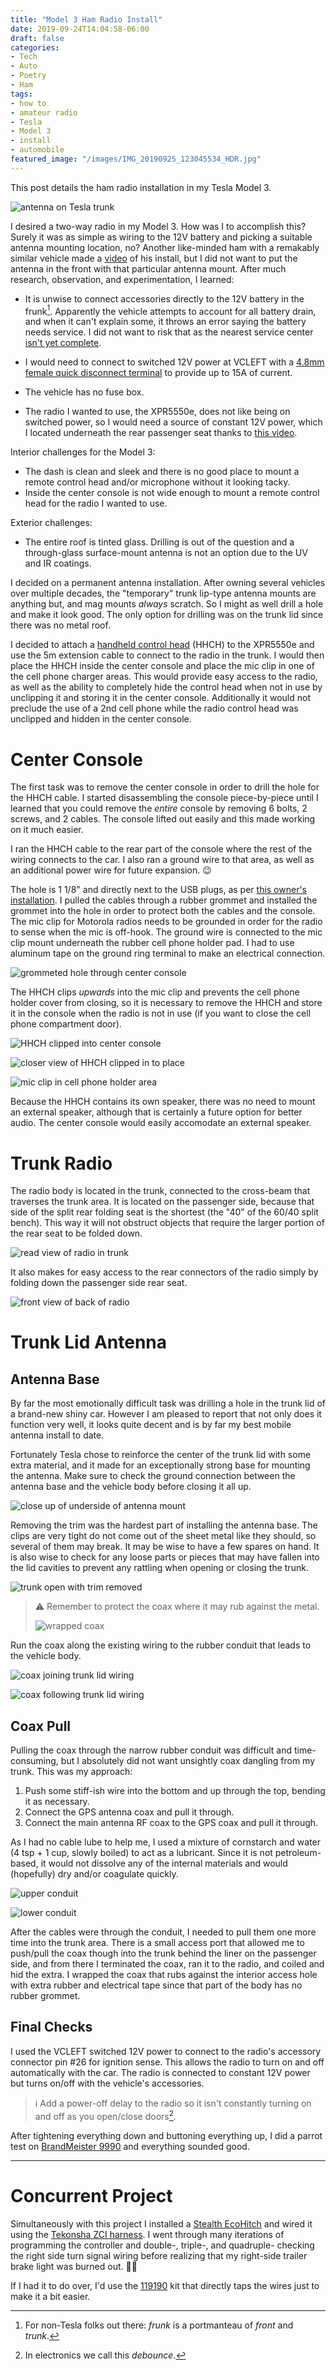 ```yaml
---
title: "Model 3 Ham Radio Install"
date: 2019-09-24T14:04:58-06:00
draft: false
categories:
- Tech
- Auto
- Poetry
- Ham
tags:
- how to
- amateur radio
- Tesla
- Model 3
- install
- automobile
featured_image: "/images/IMG_20190925_123045534_HDR.jpg"
---
```


This post details the ham radio installation in my Tesla Model 3.

![antenna on Tesla trunk](/images/IMG_20190925_123045534_HDR.jpg)

<!--more-->

I desired a two-way radio in my Model 3. How was I to accomplish this? Surely it was as simple as wiring to the 12V battery and picking a suitable antenna mounting location, no? Another like-minded ham with a remakably similar vehicle made a [video](https://www.youtube.com/watch?v=zMPPADPyIF0) of his install, but I did not want to put the antenna in the front with that particular antenna mount. After much research, observation, and experimentation, I learned:

* It is unwise to connect accessories directly to the 12V battery in the frunk[^1]. Apparently the vehicle attempts to account for all battery drain, and when it can't explain some, it throws an error saying the battery needs service. I did not want to risk that as the nearest service center [isn't yet complete](https://teslamotorsclub.com/tmc/threads/new-service-sales-center-superior-co.111298/).

* I would need to connect to switched 12V power at VCLEFT with a [4.8mm female quick disconnect terminal](https://images-na.ssl-images-amazon.com/images/I/31hCJrmDJqL._SX342_.jpg) to provide up to 15A of current.

* The vehicle has no fuse box.

* The radio I wanted to use, the XPR5550e, does not like being on switched power, so I would need a source of constant 12V power, which I located underneath the rear passenger seat thanks to [this video](https://youtu.be/iXe_8V9McZA?t=279).

Interior challenges for the Model 3:

* The dash is clean and sleek and there is no good place to mount a remote control head and/or microphone without it looking tacky.
* Inside the center console is not wide enough to mount a remote control head for the radio I wanted to use.

Exterior challenges:

* The entire roof is tinted glass. Drilling is out of the question and a through-glass surface-mount antenna is not an option due to the UV and IR coatings.

I decided on a permanent antenna installation. After owning several vehicles over multiple decades, the "temporary" trunk lip-type antenna mounts are anything but, and mag mounts *always* scratch. So I might as well drill a hole and make it look good. The only option for drilling was on the trunk lid since there was no metal roof.

I decided to attach a [handheld control head](https://www.motorolasolutions.com/en_xp/products/two-way-radio-accessories/mobiles-radios-accessories/mounting-installation-accessories/pmln7131.html#tabcompatibleproducts) (HHCH) to the XPR5550e and use the 5m extension cable to connect to the radio in the trunk. I would then place the HHCH inside the center console and place the mic clip in one of the cell phone charger areas. This would provide easy access to the radio, as well as the ability to completely hide the control head when not in use by unclipping it and storing it in the center console. Additionally it would not preclude the use of a 2nd cell phone while the radio control head was unclipped and hidden in the center console.

# Center Console

The first task was to remove the center console in order to drill the hole for the HHCH cable. I started disassembling the console piece-by-piece until I learned that you could remove the *entire* console by removing 6 bolts, 2 screws, and 2 cables. The console lifted out easily and this made working on it much easier.

I ran the HHCH cable to the rear part of the console where the rest of the wiring connects to the car. I also ran a ground wire to that area, as well as an additional power wire for future expansion. :wink:

The hole is 1 1/8" and directly next to the USB plugs, as per [this owner's installation](https://teslaownersonline.com/threads/center-console-removal.8156/page-2). I pulled the cables through a rubber grommet and installed the grommet into the hole in order to protect both the cables and the console. The mic clip for Motorola radios needs to be grounded in order for the radio to sense when the mic is off-hook. The ground wire is connected to the mic clip mount underneath the rubber cell phone holder pad. I had to use aluminum tape on the ground ring terminal to make an electrical connection.

![grommeted hole through center console](/images/IMG_20191114_082041360.jpg)

The HHCH clips *upwards* into the mic clip and prevents the cell phone holder cover from closing, so it is necessary to remove the HHCH and store it in the console when the radio is not in use (if you want to close the cell phone compartment door).

![HHCH clipped into center console](/images/IMG_20191114_082123772.jpg)

![closer view of HHCH clipped in to place](/images/IMG_20191114_081924945.jpg)

![mic clip in cell phone holder area](/images/IMG_20191114_081951469.jpg)

Because the HHCH contains its own speaker, there was no need to mount an external speaker, although that is certainly a future option for better audio. The center console would easily accomodate an external speaker.

# Trunk Radio

The radio body is located in the trunk, connected to the cross-beam that traverses the trunk area. It is located on the passenger side, because that side of the split rear folding seat is the shortest (the "40" of the 60/40 split bench). This way it will not obstruct objects that require the larger portion of the rear seat to be folded down.

![read view of radio in trunk](/images/IMG_20191114_081849471.jpg)

It also makes for easy access to the rear connectors of the radio simply by folding down the passenger side rear seat.

![front view of back of radio](/images/IMG_20191114_081804312.jpg)

# Trunk Lid Antenna

## Antenna Base

By far the most emotionally difficult task was drilling a hole in the trunk lid of a brand-new shiny car. However I am pleased to report that not only does it function very well, it looks quite decent and is by far my best mobile antenna install to date.

Fortunately Tesla chose to reinforce the center of the trunk lid with some extra material, and it made for an exceptionally strong base for mounting the antenna. Make sure to check the ground connection between the antenna base and the vehicle body before closing it all up.

![close up of underside of antenna mount](/images/IMG_20190920_165210349.jpg)

Removing the trim was the hardest part of installing the antenna base. The clips are very tight do not come out of the sheet metal like they should, so several of them may break. It may be wise to have a few spares on hand. It is also wise to check for any loose parts or pieces that may have fallen into the lid cavities to prevent any rattling when opening or closing the trunk.

![trunk open with trim removed](/images/IMG_20190920_165155857.jpg)

> :warning: Remember to protect the coax where it may rub against the metal.
>
> ![wrapped coax](/images/IMG_20190920_165224540.jpg)

Run the coax along the existing wiring to the rubber conduit that leads to the vehicle body.

![coax joining trunk lid wiring](/images/IMG_20190920_165235395.jpg)

![coax following trunk lid wiring](/images/IMG_20190920_165238409.jpg)



## Coax Pull

Pulling the coax through the narrow rubber conduit was difficult and time-consuming, but I absolutely did not want unsightly coax dangling from my trunk. This was my approach:

1. Push some stiff-ish wire into the bottom and up through the top, bending it as necessary.
2. Connect the GPS antenna coax and pull it through.
3. Connect the main antenna RF coax to the GPS coax and pull it through.

As I had no cable lube to help me, I used a mixture of cornstarch and water (4 tsp + 1 cup, slowly boiled) to act as a lubricant. Since it is not petroleum-based, it would not dissolve any of the internal materials and would (hopefully) dry and/or coagulate quickly.

![upper conduit](/images/IMG_20190920_165242189.jpg)

![lower conduit](/images/IMG_20190920_165245464.jpg)

After the cables were through the conduit, I needed to pull them one more time into the trunk area. There is a small access port that allowed me to push/pull the coax though into the trunk behind the liner on the passenger side, and from there I terminated the coax, ran it to the radio, and coiled and hid the extra. I wrapped the coax that rubs against the interior access hole with extra rubber and electrical tape since that part of the body has no rubber grommet.

## Final Checks

I used the VCLEFT switched 12V power to connect to the radio's accessory connector pin #26 for ignition sense. This allows the radio to turn on and off automatically with the car. The radio is connected to constant 12V power but turns on/off with the vehicle's accessories.

> :information_source: Add a power-off delay to the radio so it isn't constantly turning on and off as you open/close doors[^2].

After tightening everything down and buttoning everything up, I did a parrot test on [BrandMeister 9990](https://wiki.brandmeister.network/index.php/Parrot) and everything sounded good.

----

# Concurrent Project

Simultaneously with this project I installed a [Stealth EcoHitch](https://torkliftcentral.com/2018-tesla-model-3-hitch) and wired it using the [Tekonsha ZCI harness](https://torkliftcentral.com/rving-and-towing/electrical-wiring/t-one-connectors/tekonsha-wiring-harness-tesla-roadster-and-model-s-119251). I went through many iterations of programming the controller and double-, triple-, and quadruple- checking the right side turn signal wiring before realizing that my right-side trailer brake light was burned out. :man_facepalming:

If I had it to do over, I'd use the [119190](https://teslamotorsclub.com/tmc/posts/4045802/) kit that directly taps the wires just to make it a bit easier.





[^1]: For non-Tesla folks out there: *frunk* is a portmanteau of *front* and *trunk*.
[^2]: In electronics we call this *debounce*. 